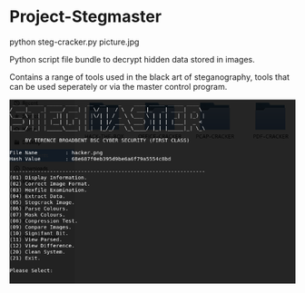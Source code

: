 # Project-Stegmaster

python steg-cracker.py picture.jpg

Python script file bundle to decrypt hidden data stored in images. 

Contains a range of tools used in the black art of steganography, tools that can be used seperately or via the master control program.

![Screenshot](picture1.png) 

